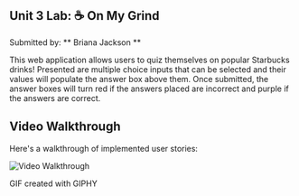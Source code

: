 ## Unit 3 Lab: ☕ On My Grind ##
Submitted by: ** Briana Jackson **

This web application allows users to quiz themselves on popular Starbucks drinks!
Presented are multiple choice inputs that can be selected and their values will populate the answer box above them. Once submitted, the answer boxes will turn red if the answers placed  are incorrect and purple if the answers are correct. 

## Video Walkthrough

Here's a walkthrough of implemented user stories:

<img src='[http://i.imgur.com/link/to/your/gif/file.gif](https://media.giphy.com/media/v1.Y2lkPTc5MGI3NjExa3E3M3dxYWk0dGQ5bGVsdmFoaWVvcmJjdjNoMWt6b3B3Zml4eWVpNyZlcD12MV9pbnRlcm5hbF9naWZfYnlfaWQmY3Q9Zw/dKQhtqApPR0OHfAZpf/giphy.gif)' title='Video Walkthrough' width='' alt='Video Walkthrough' />

<!-- Replace this with whatever GIF tool you used! -->
GIF created with GIPHY  
<!-- Recommended tools:
[Kap](https://getkap.co/) for macOS
[ScreenToGif](https://www.screentogif.com/) for Windows
[peek](https://github.com/phw/peek) for Linux. -->
